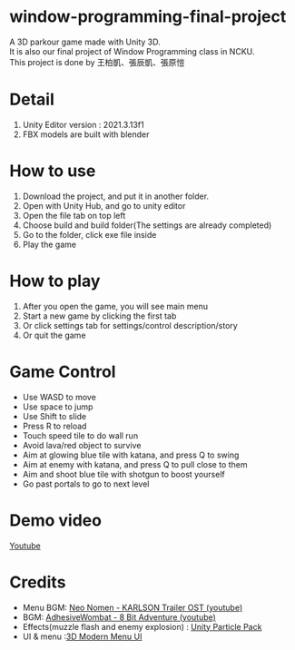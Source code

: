 # window-programming-final-project
A 3D parkour game made with Unity 3D.  
It is also our final project of Window Programming class in NCKU.  
This project is done by 王柏凱、張辰凱、張原愷  

# Detail

1. Unity Editor version : 2021.3.13f1
2. FBX models are built with blender

# How to use
1. Download the project, and put it in another folder.
2. Open with Unity Hub, and go to unity editor
3. Open the file tab on top left
4. Choose build and build folder(The settings are already completed)
5. Go to the folder, click exe file inside
6. Play the game

# How to play
1. After you open the game, you will see main menu
2. Start a new game by clicking the first tab
3. Or click settings tab for settings/control description/story
4. Or quit the game

# Game Control
- Use WASD to move
- Use space to jump
- Use Shift to slide
- Press R to reload
- Touch speed tile to do wall run
- Avoid lava/red object to survive
- Aim at glowing blue tile with katana, and press Q to swing
- Aim at enemy with katana, and press Q to pull close to them
- Aim and shoot blue tile with shotgun to boost yourself
- Go past portals to go to next level

# Demo video
[Youtube](https://www.youtube.com/watch?v=wFtV8abS_rU)

# Credits
- Menu BGM: [Neo Nomen - KARLSON Trailer OST (youtube)](https://www.youtube.com/watch?v=SzKZl7SkNN0)
- BGM: [AdhesiveWombat - 8 Bit Adventure (youtube)](https://www.youtube.com/watch?v=0HxZn6CzOIo)
- Effects(muzzle flash and enemy explosion) : [Unity Particle Pack](https://assetstore.unity.com/packages/essentials/tutorial-projects/unity-particle-pack-127325)
- UI & menu :[3D Modern Menu UI](https://assetstore.unity.com/packages/tools/gui/3d-modern-menu-ui-116144) 
